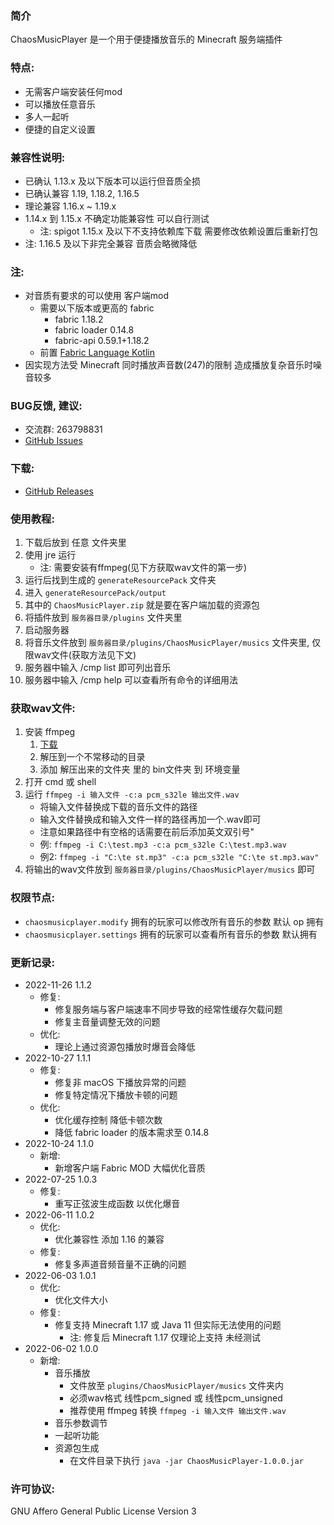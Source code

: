 ### 简介

ChaosMusicPlayer 是一个用于便捷播放音乐的 Minecraft 服务端插件

### 特点:

- 无需客户端安装任何mod
- 可以播放任意音乐
- 多人一起听
- 便捷的自定义设置

### 兼容性说明:

- 已确认 1.13.x 及以下版本可以运行但音质全损
- 已确认兼容 1.19, 1.18.2, 1.16.5
- 理论兼容 1.16.x ~ 1.19.x
- 1.14.x 到 1.15.x 不确定功能兼容性 可以自行测试
    - 注: spigot 1.15.x 及以下不支持依赖库下载 需要修改依赖设置后重新打包
- 注: 1.16.5 及以下非完全兼容 音质会略微降低

### 注:

- 对音质有要求的可以使用 客户端mod
    - 需要以下版本或更高的 fabric
        - fabric 1.18.2
        - fabric loader 0.14.8
        - fabric-api 0.59.1+1.18.2
    - 前置 [Fabric Language Kotlin](https://www.curseforge.com/minecraft/mc-mods/fabric-language-kotlin)
- 因实现方法受 Minecraft 同时播放声音数(247)的限制 造成播放复杂音乐时噪音较多

### BUG反馈, 建议:

- 交流群: 263798831
- [GitHub Issues](https://github.com/BiliGoldenWater/ChaosMusicPlayer/issues)

### 下载:

- [GitHub Releases](https://github.com/BiliGoldenWater/ChaosMusicPlayer/releases)

### 使用教程:

1. 下载后放到 任意 文件夹里
2. 使用 jre 运行
    - 注: 需要安装有ffmpeg(见下方获取wav文件的第一步)
3. 运行后找到生成的 `generateResourcePack` 文件夹
4. 进入 `generateResourcePack/output`
5. 其中的 `ChaosMusicPlayer.zip` 就是要在客户端加载的资源包
6. 将插件放到 `服务器目录/plugins` 文件夹里
7. 启动服务器
8. 将音乐文件放到 `服务器目录/plugins/ChaosMusicPlayer/musics` 文件夹里, 仅限wav文件(获取方法见下文)
9. 服务器中输入 /cmp list 即可列出音乐
10. 服务器中输入 /cmp help 可以查看所有命令的详细用法

### 获取wav文件:

1. 安装 ffmpeg
    1. [下载](https://www.gyan.dev/ffmpeg/builds/ffmpeg-release-full.7z)
    2. 解压到一个不常移动的目录
    3. 添加 解压出来的文件夹 里的 bin文件夹 到 环境变量
2. 打开 cmd 或 shell
3. 运行 `ffmpeg -i 输入文件 -c:a pcm_s32le 输出文件.wav`
    - 将输入文件替换成下载的音乐文件的路径
    - 输入文件替换成和输入文件一样的路径再加一个.wav即可
    - 注意如果路径中有空格的话需要在前后添加英文双引号"
    - 例: `ffmpeg -i C:\test.mp3 -c:a pcm_s32le C:\test.mp3.wav`
    - 例2: `ffmpeg -i "C:\te st.mp3" -c:a pcm_s32le "C:\te st.mp3.wav"`
4. 将输出的wav文件放到 `服务器目录/plugins/ChaosMusicPlayer/musics` 即可

### 权限节点:

- `chaosmusicplayer.modify` 拥有的玩家可以修改所有音乐的参数 默认 op 拥有
- `chaosmusicplayer.settings` 拥有的玩家可以查看所有音乐的参数 默认拥有

### 更新记录:

- 2022-11-26 1.1.2
    - 修复:
        - 修复服务端与客户端速率不同步导致的经常性缓存欠载问题
        - 修复主音量调整无效的问题
    - 优化:
        - 理论上通过资源包播放时爆音会降低 
- 2022-10-27 1.1.1
    - 修复:
        - 修复非 macOS 下播放异常的问题
        - 修复特定情况下播放卡顿的问题
    - 优化:
        - 优化缓存控制 降低卡顿次数
        - 降低 fabric loader 的版本需求至 0.14.8
- 2022-10-24 1.1.0
    - 新增:
        - 新增客户端 Fabric MOD 大幅优化音质
- 2022-07-25 1.0.3
    - 修复:
        - 重写正弦波生成函数 以优化爆音
- 2022-06-11 1.0.2
    - 优化:
        - 优化兼容性 添加 1.16 的兼容
    - 修复:
        - 修复多声道音频音量不正确的问题
- 2022-06-03 1.0.1
    - 优化:
        - 优化文件大小
    - 修复:
        - 修复支持 Minecraft 1.17 或 Java 11 但实际无法使用的问题
            - 注: 修复后 Minecraft 1.17 仅理论上支持 未经测试
- 2022-06-02 1.0.0
    - 新增:
        - 音乐播放
            - 文件放至 `plugins/ChaosMusicPlayer/musics` 文件夹内
            - 必须wav格式 线性pcm_signed 或 线性pcm_unsigned
            - 推荐使用 ffmpeg 转换 `ffmpeg -i 输入文件 输出文件.wav`
        - 音乐参数调节
        - 一起听功能
        - 资源包生成
            - 在文件目录下执行 `java -jar ChaosMusicPlayer-1.0.0.jar`

### 许可协议:

GNU Affero General Public License Version 3
